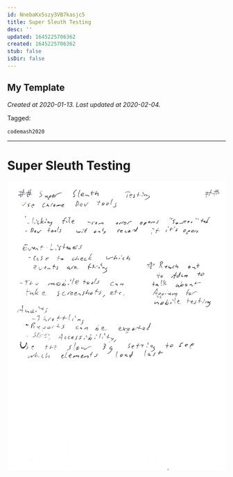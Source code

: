 ```yaml
---
id: NnebaKx5szy3VB7kasjc5
title: Super Sleuth Testing
desc: ''
updated: 1645225706362
created: 1645225706362
stub: false
isDir: false
---
```

My Template
---

_Created at 2020-01-13._
_Last updated at 2020-02-04._



Tagged: 
```
codemash2020
```


---

# Super Sleuth Testing


![RB 2020-01-1308.jpg](assets/RB-2020-01-1308.jpg)

